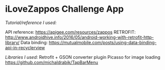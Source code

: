 # iLoveZappos Challenge App


*Tutorial/reference I used:*

API reference: https://apigee.com/resources/zappos
RETROFIT: http://www.androidhive.info/2016/05/android-working-with-retrofit-http-library/
Data binding: https://mutualmobile.com/posts/using-data-binding-api-in-recyclerview

*Libraries I used:*
Retrofit + GSON converter plugin
Picasso for image loading
https://github.com/michaldrabik/TapBarMenu
